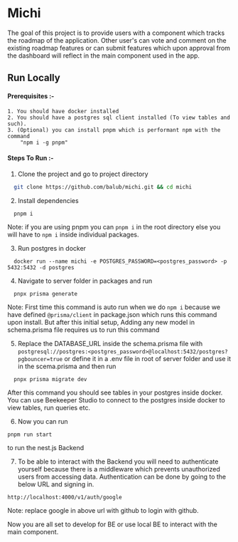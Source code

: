# Michi

The goal of this project is to provide users with a component which tracks the roadmap of the application. Other user's can vote and comment on the existing roadmap features or can submit features which upon approval from the dashboard will reflect in the main component used in the app.

## Run Locally

#### Prerequisites :-

    1. You should have docker installed
    2. You should have a postgres sql client installed (To view tables and such).
    3. (Optional) you can install pnpm which is performant npm with the command
        "npm i -g pnpm"

#### Steps To Run :-

1. Clone the project and go to project directory

```bash
  git clone https://github.com/balub/michi.git && cd michi
```

2. Install dependencies

```bash
  pnpm i
```

Note: if you are using pnpm you can `pnpm i` in the root directory else you will have to `npm i` inside individual packages.

3. Run postgres in docker

```
  docker run --name michi -e POSTGRES_PASSWORD=<postgres_password> -p 5432:5432 -d postgres
```

4. Navigate to server folder in packages and run

```
  pnpx prisma generate
```

Note: First time this command is auto run when we do `npm i` because we have defined `@prisma/client` in package.json which runs this command upon install. But after this initial setup, Adding any new model in schema.prisma file requires us to run this command

5. Replace the DATABASE_URL inside the schema.prisma file with `postgresql://postgres:<postgres_password>@localhost:5432/postgres?pgbouncer=true` or define it in a .env file in root of server folder and use it in the scema.prisma and then run

```
  pnpx prisma migrate dev
```

After this command you should see tables in your postgres inside docker. You can use Beekeeper Studio to connect to the postgres inside docker to view tables, run queries etc.

6. Now you can run

```
pnpm run start
```

to run the nest.js Backend

7. To be able to interact with the Backend you will need to authenticate yourself because there is a middleware which prevents unauthorized users from accessing data. Authentication can be done by going to the below URL and signing in.

```
http://localhost:4000/v1/auth/google
```

Note: replace google in above url with github to login with github.

Now you are all set to develop for BE or use local BE to interact with the main component.
